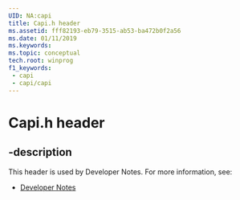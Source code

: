 ```yaml
---
UID: NA:capi
title: Capi.h header
ms.assetid: fff82193-eb79-3515-ab53-ba472b0f2a56
ms.date: 01/11/2019
ms.keywords: 
ms.topic: conceptual
tech.root: winprog
f1_keywords:
 - capi
 - capi/capi
---
```


# Capi.h header


## -description

This header is used by Developer Notes. For more information, see:

- [Developer Notes](../_winprog/index.md)

